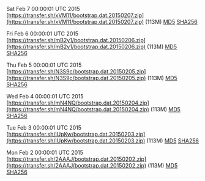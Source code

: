 Sat Feb  7 00:00:01 UTC 2015 [https://transfer.sh/xVM11/bootstrap.dat.20150207.zip](https://transfer.sh/xVM11/bootstrap.dat.20150207.zip) (113M) [MD5](https://transfer.sh/lUNyf/md5.txt) [SHA256](https://transfer.sh/pHx4g/sha256.txt)

Fri Feb  6 00:00:01 UTC 2015 [https://transfer.sh/mB2y1/bootstrap.dat.20150206.zip](https://transfer.sh/mB2y1/bootstrap.dat.20150206.zip) (113M) [MD5](https://transfer.sh/kL2wv/md5.txt) [SHA256](https://transfer.sh/LmpSS/sha256.txt)

Thu Feb  5 00:00:01 UTC 2015 [https://transfer.sh/N3S9c/bootstrap.dat.20150205.zip](https://transfer.sh/N3S9c/bootstrap.dat.20150205.zip) (113M) [MD5](https://transfer.sh/jCz8g/md5.txt) [SHA256](https://transfer.sh/16oiUK/sha256.txt)

Wed Feb  4 00:00:01 UTC 2015 [https://transfer.sh/mN4NQ/bootstrap.dat.20150204.zip](https://transfer.sh/mN4NQ/bootstrap.dat.20150204.zip) (113M) [MD5](https://transfer.sh/2fwAd/md5.txt) [SHA256](https://transfer.sh/8L4mR/sha256.txt)

Tue Feb  3 00:00:01 UTC 2015 [https://transfer.sh/lUpKw/bootstrap.dat.20150203.zip](https://transfer.sh/lUpKw/bootstrap.dat.20150203.zip) (113M) [MD5](https://transfer.sh/zBoy5/md5.txt) [SHA256](https://transfer.sh/gPxBl/sha256.txt)

Mon Feb  2 00:00:01 UTC 2015 [https://transfer.sh/2AAAJ/bootstrap.dat.20150202.zip](https://transfer.sh/2AAAJ/bootstrap.dat.20150202.zip) (113M) [MD5](https://transfer.sh/QpVOG/md5.txt) [SHA256](https://transfer.sh/173uHy/sha256.txt)
